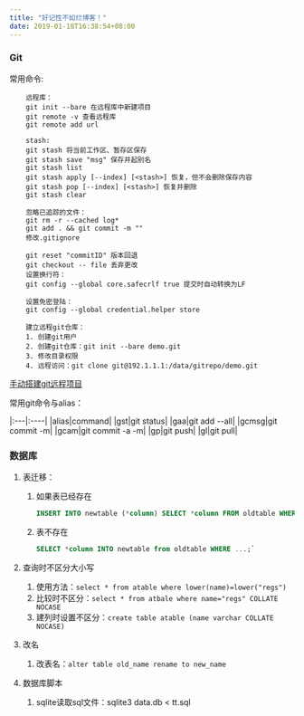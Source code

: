 ```yaml
---
title: "好记性不如烂博客！"
date: 2019-01-18T16:38:54+08:00
---
```


### Git
常用命令:

```
    远程库：
    git init --bare 在远程库中新建项目
    git remote -v 查看远程库
    git remote add url

    stash:
    git stash 将当前工作区、暂存区保存
    git stash save "msg" 保存并起别名
    git stash list
    git stash apply [--index] [<stash>] 恢复，但不会删除保存内容
    git stash pop [--index] [<stash>] 恢复并删除
    git stash clear

    忽略已追踪的文件：
    git rm -r --cached log*
    git add . && git commit -m ""
    修改.gitignore

    git reset "commitID" 版本回退
    git checkout -- file 丢弃更改
    设置换行符：
    git config --global core.safecrlf true 提交时自动转换为LF

    设置免密登陆：
    git config --global credential.helper store
    
    建立远程git仓库：
    1. 创建git用户
    2. 创建git仓库：git init --bare demo.git
    3. 修改目录权限
    4. 远程访问：git clone git@192.1.1.1:/data/gitrepo/demo.git
```

[手动搭建git远程项目](https://www.jianshu.com/p/0c939f63af41)

常用git命令与alias：

|:---|:----|
|alias|command|
|gst|git status|
|gaa|git add --all|
|gcmsg|git commit -m|
|gcam|git commit -a -m|
|gp|git push|
|gl|git pull|

### 数据库

1. 表迁移：
   1. 如果表已经存在

        ```sql
        INSERT INTO newtable (*column) SELECT *column FROM oldtable WHERE ...; 
        ```
   2. 表不存在
        ```sql
        SELECT *column INTO newtable from oldtable WHERE ...;`
        ```

2. 查询时不区分大小写

    1. 使用方法：`select * from atable where lower(name)=lower("regs")`
    2. 比较时不区分：`select * from atbale where name="regs" COLLATE NOCASE`
    3. 建列时设置不区分：`create table atable (name varchar COLLATE NOCASE)`
3. 改名

    1. 改表名：`alter table old_name rename to new_name`

4. 数据库脚本
   1. sqlite读取sql文件：sqlite3 data.db < tt.sql

